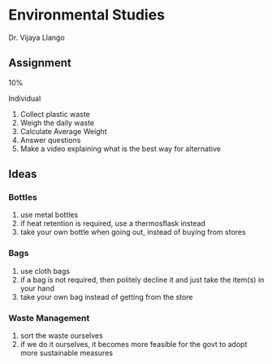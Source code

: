 # Environmental Studies

Dr. Vijaya Llango

## Assignment

10%

Individual

1. Collect plastic waste
2. Weigh the daily waste
3. Calculate Average Weight
4. Answer questions
5. Make a video explaining what is the best way for alternative

## Ideas

### Bottles

1. use metal bottles
2. if heat retention is required, use a thermosflask instead
3. take your own bottle when going out, instead of buying from stores

### Bags

1. use cloth bags
2. if a bag is not required, then politely decline it and just take the item(s) in your hand
3. take your own bag instead of getting from the store

### Waste Management

1. sort the waste ourselves
2. if we do it ourselves, it becomes more feasible for the govt to adopt more sustainable measures